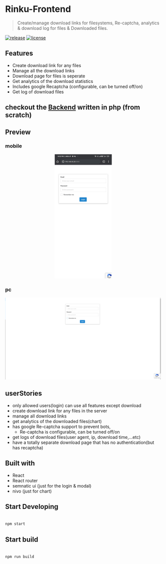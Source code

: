 # Rinku-Frontend

> Create/manage download links for filesystems, Re-captcha, analytics & download log for files & Downloaded files.

[![release][badge]][release link] [![license][license-badge]][license file]

[license-badge]: https://img.shields.io/github/license/Gopinath001/Rinku-Frontend?style=flat-square
[license file]: https://github.com/Gopinath001/Rinku-Frontend/blob/master/LICENSE
[badge]: https://img.shields.io/github/v/release/Gopinath001/Rinku-Frontend?include_prereleases&style=flat-square
[release link]: https://github.com/Gopinath001/Rinku-Frontend/releases

## Features

- Create download link for any files
- Manage all the download links
- Download page for files is seperate
- Get analytics of the download statistics
- Includes google Recaptcha (configurable, can be turned off/on)
- Get log of download files

## checkout the [Backend](https://github.com/Gopinath001/Rinku-Backend/) written in php (from scratch) 

## Preview

### mobile

<p align="center">
  <img src=" demo-mobile.gif" height="400">
</p>


### pc

<p align="center">
  <img src="demo.gif">
</p>

## userStories

- only allowed users(login) can use all features except download
- create download link for any files in the server
- manage all download links
- get analytics of the downloaded files(chart)
- has google Re-captcha support to prevent bots,
  - Re-captcha is configurable, can be turned off/on
- get logs of download files(user agent, ip, download time,...etc)
- have a totally separate download page that has no authentication(but has recaptcha)

## Built with

- React
- React router
- semnatic ui (just for the login & modal)
- nivo (just for chart)

## Start Developing

```bash

npm start

```

## Start build


```bash

npm run build

```
